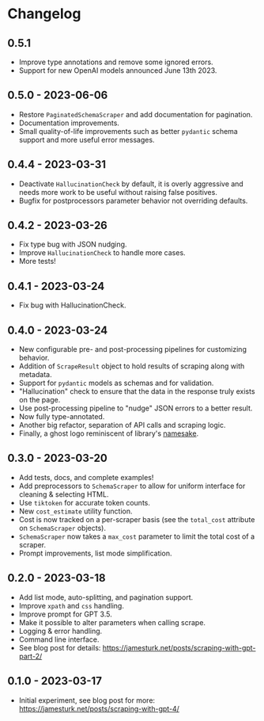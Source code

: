 # Changelog

## 0.5.1

* Improve type annotations and remove some ignored errors.
* Support for new OpenAI models announced June 13th 2023.

## 0.5.0 - 2023-06-06

* Restore `PaginatedSchemaScraper` and add documentation for pagination.
* Documentation improvements.
* Small quality-of-life improvements such as better `pydantic` schema support and
  more useful error messages.

## 0.4.4 - 2023-03-31

* Deactivate `HallucinationCheck` by default, it is overly aggressive and needs more work to be useful without raising false positives.
* Bugfix for postprocessors parameter behavior not overriding defaults.

## 0.4.2 - 2023-03-26

* Fix type bug with JSON nudging.
* Improve `HallucinationCheck` to handle more cases.
* More tests!

## 0.4.1 - 2023-03-24

* Fix bug with HallucinationCheck.

## 0.4.0 - 2023-03-24

* New configurable pre- and post-processing pipelines for customizing behavior.
* Addition of `ScrapeResult` object to hold results of scraping along with metadata.
* Support for `pydantic` models as schemas and for validation.
* "Hallucination" check to ensure that the data in the response truly exists on the page.
* Use post-processing pipeline to "nudge" JSON errors to a better result.
* Now fully type-annotated.
* Another big refactor, separation of API calls and scraping logic.
* Finally, a ghost logo reminiscent of library's [namesake](https://static.wikia.nocookie.net/superheroes/images/4/49/Space_Ghost.jpg/revision/latest/scale-to-width-down/1000?cb=20140111031255).

## 0.3.0 - 2023-03-20

* Add tests, docs, and complete examples!
* Add preprocessors to `SchemaScraper` to allow for uniform interface for cleaning & selecting HTML.
* Use `tiktoken` for accurate token counts.
* New `cost_estimate` utility function.
* Cost is now tracked on a per-scraper basis (see the `total_cost` attribute on `SchemaScraper` objects).
* `SchemaScraper` now takes a `max_cost` parameter to limit the total cost of a scraper.
* Prompt improvements, list mode simplification.

## 0.2.0 - 2023-03-18

* Add list mode, auto-splitting, and pagination support.
* Improve `xpath` and `css` handling.
* Improve prompt for GPT 3.5.
* Make it possible to alter parameters when calling scrape.
* Logging & error handling.
* Command line interface.
* See blog post for details: <https://jamesturk.net/posts/scraping-with-gpt-part-2/>

## 0.1.0 - 2023-03-17

* Initial experiment, see blog post for more: <https://jamesturk.net/posts/scraping-with-gpt-4/>
